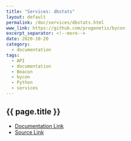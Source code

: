 ```yaml
---
title: "Services: dbstats"
layout: default
permalink: /doc/services/dbstats.html
www_link: https://github.com/progenetix/bycon
excerpt_separator: <!--more-->
date: 2020-10-20
category:
  - documentation
tags:
  - API
  - documentation
  - Beacon
  - bycon
  - Python
  - services
---
```


## {{ page.title }}

* [Documentation Link](https://github.com/progenetix/bycon/blob/master/services/doc/dbstats.md)
* [Source Link](https://github.com/progenetix/bycon/blob/master/services/dbstats.py)
